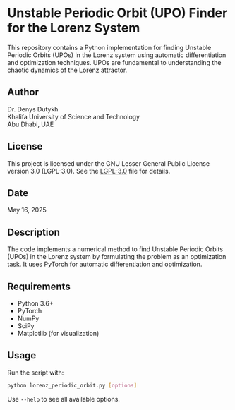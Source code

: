 # Unstable Periodic Orbit (UPO) Finder for the Lorenz System

This repository contains a Python implementation for finding Unstable Periodic Orbits (UPOs) in the Lorenz system using automatic differentiation and optimization techniques. UPOs are fundamental to understanding the chaotic dynamics of the Lorenz attractor.

## Author

Dr. Denys Dutykh  
Khalifa University of Science and Technology  
Abu Dhabi, UAE

## License

This project is licensed under the GNU Lesser General Public License version 3.0 (LGPL-3.0). See the [LGPL-3.0](LGPL-3.0) file for details.

## Date

May 16, 2025

## Description

The code implements a numerical method to find Unstable Periodic Orbits (UPOs) in the Lorenz system by formulating the problem as an optimization task. It uses PyTorch for automatic differentiation and optimization.

## Requirements

- Python 3.6+
- PyTorch
- NumPy
- SciPy
- Matplotlib (for visualization)

## Usage

Run the script with:
```bash
python lorenz_periodic_orbit.py [options]
```

Use `--help` to see all available options.
